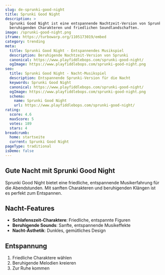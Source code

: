 ```yaml
---
slug: de-sprunki-good-night
title: Sprunki Good Night
description: >
  Sprunki Good Night ist eine entspannende Nachtzeit-Version von Sprunki mit
  beruhigenden Charakteren und friedlichen Soundlandschaften.
image: /sprunki-good-night.png
iframe: https://turbowarp.org/1105173019/embed
category: trending
meta:
  title: Sprunki Good Night - Entspannendes Musikspiel
  description: Beruhigende Nachtzeit-Version von Sprunki
  canonical: https://www.playfiddlebops.com/sprunki-good-night/
  ogImage: https://www.playfiddlebops.com/sprunki-good-night.png
seo:
  title: Sprunki Good Night - Nacht-Musikspiel
  description: Entspannende Sprunki-Version für die Nacht
  keywords: Sprunki Good Night
  canonical: https://www.playfiddlebops.com/sprunki-good-night/
  ogImage: https://www.playfiddlebops.com/sprunki-good-night.png
  schema:
    name: Sprunki Good Night
    url: https://www.playfiddlebops.com/sprunki-good-night/
rating:
  score: 4.6
  maxScore: 5
  votes: 189
  stars: 4
breadcrumb:
  home: startseite
  current: Sprunki Good Night
pageType: traditional
isDemo: false
---
```


## Gute Nacht mit Sprunki Good Night

Sprunki Good Night bietet eine friedliche, entspannende Musikerfahrung für die Abendstunden. Mit sanften Charakteren und beruhigenden Klängen ist es perfekt zum Entspannen.

## Nacht-Features
- **Schlafenszeit-Charaktere**: Friedliche, entspannte Figuren
- **Beruhigende Sounds**: Sanfte, entspannende Musikeffekte
- **Nacht-Ästhetik**: Dunkles, gemütliches Design

## Entspannung
1. Friedliche Charaktere wählen
2. Beruhigende Melodien kreieren
3. Zur Ruhe kommen